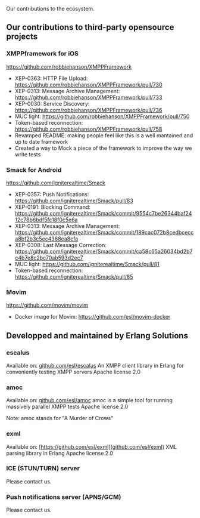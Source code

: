 Our contributions to the ecosystem.

## Our contributions to third-party opensource projects

### XMPPframework for iOS

https://github.com/robbiehanson/XMPPFramework

* XEP-0363: HTTP File Upload: https://github.com/robbiehanson/XMPPFramework/pull/730
* XEP-0313: Message Archive Management: https://github.com/robbiehanson/XMPPFramework/pull/733
* XEP-0030: Service Discovery: https://github.com/robbiehanson/XMPPFramework/pull/736
* MUC light: https://github.com/robbiehanson/XMPPFramework/pull/750
* Token-based reconnection: https://github.com/robbiehanson/XMPPFramework/pull/758
* Revamped README: making people feel like this is a well mantained and up to date framework
* Created a way to Mock a piece of the framework to improve the way we write tests

### Smack for Android

https://github.com/igniterealtime/Smack

* XEP-0357: Push Notifications: https://github.com/igniterealtime/Smack/pull/83
* XEP-0191: Blocking Command: https://github.com/igniterealtime/Smack/commit/9554c7be26344baf2412c78b6bdf5fc18f0c5e6a
* XEP-0313: Message Archive Management: https://github.com/igniterealtime/Smack/commit/189cac072b8cedbcecca8bf2b3c5ec4368ea8cfa
* XEP-0308: Last Message Correction: https://github.com/igniterealtime/Smack/commit/ca58c65a26034bd2b7c4b7e8c2bc70ab593d2ec7
* MUC light: https://github.com/igniterealtime/Smack/pull/81
* Token-based reconnection: https://github.com/igniterealtime/Smack/pull/85

### Movim

https://github.com/movim/movim

* Docker image for Movim: https://github.com/esl/movim-docker

## Developped and maintained by Erlang Solutions

### escalus

Available on: [github.com/esl/escalus](https://github.com/esl/escalus)
An XMPP client library in Erlang for conveniently testing XMPP servers
Apache license 2.0

### amoc

Available on: [github.com/esl/amoc](https://github.com/esl/amoc)
amoc is a simple tool for running massively parallel XMPP tests
Apache license 2.0

Note: amoc stands for "A Murder of Crows"

### exml

Available on: [https://github.com/esl/exml](github.com/esl/exml)
XML parsing library in Erlang
Apache license 2.0


### ICE (STUN/TURN) server

Please contact us.

### Push notifications server (APNS/GCM)

Please contact us.
